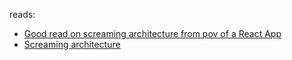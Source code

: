 reads:
- [Good read on screaming architecture from pov of a React App](https://dev.to/profydev/screaming-architecture-evolution-of-a-react-folder-structure-4g25)
- [Screaming architecture](https://blog.cleancoder.com/uncle-bob/2011/09/30/Screaming-Architecture.html)